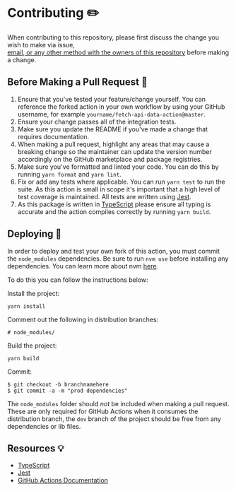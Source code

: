 # Contributing ✏️

When contributing to this repository, please first discuss the change you wish to make via issue,	
[email, or any other method with the owners of this repository](https://jamesiv.es) before making a change.

## Before Making a Pull Request	🎒

1. Ensure that you've tested your feature/change yourself. You can reference the forked action in your own workflow by using your GitHub username, for example `yourname/fetch-api-data-action@master`.
2. Ensure your change passes all of the integration tests.
3. Make sure you update the README if you've made a change that requires documentation.	
4. When making a pull request, highlight any areas that may cause a breaking change so the maintainer can update the version number accordingly on the GitHub marketplace and package registries.
5. Make sure you've formatted and linted your code. You can do this by running `yarn format` and `yarn lint`. 
6. Fix or add any tests where applicable. You can run `yarn test` to run the suite. As this action is small in scope it's important that a high level of test coverage is maintained. All tests are written using [Jest](https://jestjs.io/).
7. As this package is written in [TypeScript](https://www.typescriptlang.org/) please ensure all typing is accurate and the action compiles correctly by running `yarn build`.

## Deploying 🚚

In order to deploy and test your own fork of this action, you must commit the `node_modules` dependencies. Be sure to run `nvm use` before installing any dependencies. You can learn more about nvm [here](https://github.com/nvm-sh/nvm/blob/master/README.md).

To do this you can follow the instructions below:

Install the project:

```
yarn install
```

Comment out the following in distribution branches:

```
# node_modules/
```

Build the project: 

```
yarn build
```

Commit:

```
$ git checkout -b branchnamehere
$ git commit -a -m "prod dependencies"
```

The `node_modules` folder should _not_ be included when making a pull request. These are only required for GitHub Actions when it consumes the distribution branch, the `dev` branch of the project should be free from any dependencies or lib files.

## Resources 💡

* [TypeScript](https://www.typescriptlang.org/)
* [Jest](https://jestjs.io/)
* [GitHub Actions Documentation](https://help.github.com/en/actions)
